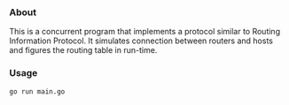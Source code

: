### About

This is a concurrent program that implements a protocol similar to Routing Information Protocol. It simulates connection between routers and hosts and figures the routing table in run-time.

### Usage

```bash
go run main.go
```
